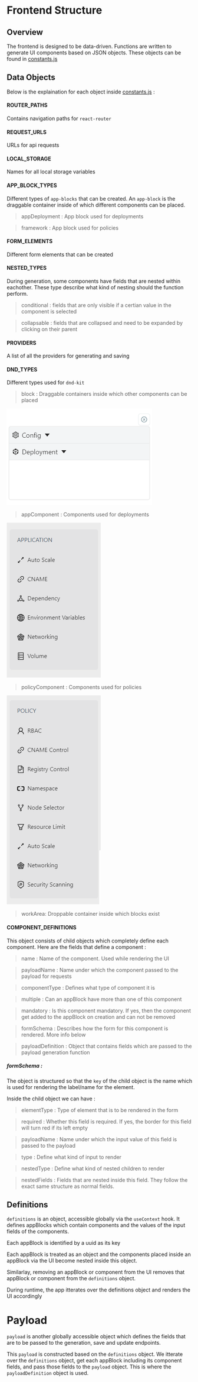 # Frontend Structure

## Overview

The frontend is designed to be data-driven. Functions are written to generate UI components based on JSON objects. These objects can be found in [constants.js](/frontend/src/utils/constants.js)

## Data Objects

Below is the explaination for each object inside [constants.js](/frontend/src/utils/constants.js) :

#### ROUTER_PATHS

Contains navigation paths for `react-router`

#### REQUEST_URLS

URLs for api requests

#### LOCAL_STORAGE

Names for all local storage variables

#### APP_BLOCK_TYPES

Different types of `app-blocks` that can be created.
An `app-block` is the draggable container inside of which different components can be placed.

> appDeployment : App block used for deployments

> framework : App block used for policies

#### FORM_ELEMENTS

Different form elements that can be created

#### NESTED_TYPES

During generation, some components have fields that are nested within eachother. These type describe what kind of nesting should the function perform.

> conditional : fields that are only visible if a certian value in the component is selected

> collapsable : fields that are collapsed and need to be expanded by clicking on their parent

#### PROVIDERS

A list of all the providers for generating and saving

#### DND_TYPES

Different types used for `dnd-kit`

> block : Draggable containers inside which other components can be placed

![block image](./images/block-image.png)

> appComponent : Components used for deployments

![app component image](./images/app-component-image.png)

> policyComponent : Components used for policies

![policy component image](./images/policy-component-image.png)

> workArea: Droppable container inside which blocks exist

#### COMPONENT_DEFINITIONS

This object consists of child objects which completely define each component. Here are the fields that define a component :

> name : Name of the component. Used while rendering the UI

> payloadName : Name under which the component passed to the payload for requests

> componentType : Defines what type of component it is

> multiple : Can an appBlock have more than one of this component

> mandatory : Is this component mandatory. If yes, then the component get added to the appBlock on creation and can not be removed

> formSchema : Describes how the form for this component is rendered. More info below

> payloadDefinition : Object that contains fields which are passed to the payload generation function

##### formSchema :

The object is structured so that the `key` of the child object is the name which is used for rendering the label/name for the element.

Inside the child object we can have :

> elementType : Type of element that is to be rendered in the form

> required : Whether this field is required. If yes, the border for this field will turn red if its left empty

> payloadName : Name under which the input value of this field is passed to the payload

> type : Define what kind of input to render

> nestedType : Define what kind of nested children to render

> nestedFields : Fields that are nested inside this field. They follow the exact same structure as normal fields.

## Definitions

`definitions` is an object, accessible globally via the `useContext` hook. It defines appBlocks which contain components and the values of the input fields of the components.

Each appBlock is identified by a uuid as its key

Each appBlock is treated as an object and the components placed inside an appBlock via the UI become nested inside this object.

Similarlay, removing an appBlock or component from the UI removes that appBlock or component from the `definitions` object.

During runtime, the app itterates over the definitions object and renders the UI accordingly

# Payload

`payload` is another globally accessible object which defines the fields that are to be passed to the generation, save and update endpoints.

This `payload` is constructed based on the `definitions` object. We itterate over the `definitions` object, get each appBlock including its component fields, and pass those fields to the `payload` object. This is where the `payloadDefinition` object is used.
